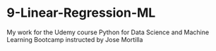 # 9-Linear-Regression-ML
My work for the Udemy course Python for Data Science and Machine Learning Bootcamp instructed by Jose Mortilla
